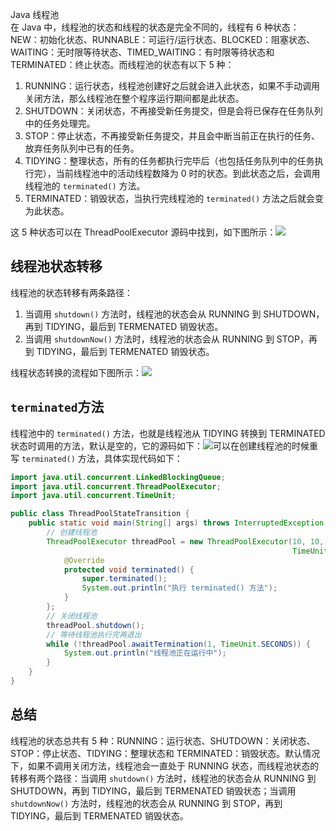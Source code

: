 Java 线程池<br />在 Java 中，线程池的状态和线程的状态是完全不同的，线程有 6 种状态：NEW：初始化状态、RUNNABLE：可运行/运行状态、BLOCKED：阻塞状态、WAITING：无时限等待状态、TIMED_WAITING：有时限等待状态和 TERMINATED：终止状态。而线程池的状态有以下 5 种：

1. RUNNING：运行状态，线程池创建好之后就会进入此状态，如果不手动调用关闭方法，那么线程池在整个程序运行期间都是此状态。
2. SHUTDOWN：关闭状态，不再接受新任务提交，但是会将已保存在任务队列中的任务处理完。
3. STOP：停止状态，不再接受新任务提交，并且会中断当前正在执行的任务、放弃任务队列中已有的任务。
4. TIDYING：整理状态，所有的任务都执行完毕后（也包括任务队列中的任务执行完），当前线程池中的活动线程数降为 0 时的状态。到此状态之后，会调用线程池的 `terminated()` 方法。
5. TERMINATED：销毁状态，当执行完线程池的 `terminated()` 方法之后就会变为此状态。

这 5 种状态可以在 ThreadPoolExecutor 源码中找到，如下图所示：![](https://cdn.nlark.com/yuque/0/2022/png/396745/1650009507895-23d75b74-97a9-4173-96cb-6a3f6dc3742e.png#clientId=uc2769e3f-6c1f-4&from=paste&id=uca5d67ec&originHeight=255&originWidth=1080&originalType=url&ratio=1&rotation=0&showTitle=false&status=done&style=shadow&taskId=u1703e026-cdd8-48da-a234-cc48f845ab1&title=)
<a name="SD392"></a>
## 线程池状态转移
线程池的状态转移有两条路径：

1. 当调用 `shutdown()` 方法时，线程池的状态会从 RUNNING 到 SHUTDOWN，再到 TIDYING，最后到 TERMENATED 销毁状态。
2. 当调用 `shutdownNow()` 方法时，线程池的状态会从 RUNNING 到 STOP，再到 TIDYING，最后到 TERMENATED 销毁状态。

线程状态转换的流程如下图所示：![](https://cdn.nlark.com/yuque/0/2022/png/396745/1650009507907-2c82ff93-5c2b-4ca4-9e83-117a0169decd.png#clientId=uc2769e3f-6c1f-4&from=paste&id=ub5536258&originHeight=426&originWidth=1080&originalType=url&ratio=1&rotation=0&showTitle=false&status=done&style=shadow&taskId=ud065f30f-62c7-4991-9c14-d1afd85d1b3&title=)
<a name="isSuC"></a>
## `terminated`方法
线程池中的 `terminated()` 方法，也就是线程池从 TIDYING 转换到 TERMINATED 状态时调用的方法，默认是空的，它的源码如下：![](https://cdn.nlark.com/yuque/0/2022/png/396745/1650009507896-46c59af9-1a87-4458-94ef-6fd09367e91a.png#clientId=uc2769e3f-6c1f-4&from=paste&id=ua58570bc&originHeight=300&originWidth=1080&originalType=url&ratio=1&rotation=0&showTitle=false&status=done&style=shadow&taskId=u0fe98754-9be9-4abe-870b-d2ded1bd92b&title=)可以在创建线程池的时候重写 `terminated()` 方法，具体实现代码如下：
```java
import java.util.concurrent.LinkedBlockingQueue;
import java.util.concurrent.ThreadPoolExecutor;
import java.util.concurrent.TimeUnit;

public class ThreadPoolStateTransition {
	public static void main(String[] args) throws InterruptedException {
		// 创建线程池
		ThreadPoolExecutor threadPool = new ThreadPoolExecutor(10, 10, 0L,
															   TimeUnit.SECONDS, new LinkedBlockingQueue<>(100)) {
			@Override
			protected void terminated() {
				super.terminated();
				System.out.println("执行 terminated() 方法");
			}
		};
		// 关闭线程池
		threadPool.shutdown();
		// 等待线程池执行完再退出
		while (!threadPool.awaitTermination(1, TimeUnit.SECONDS)) {
			System.out.println("线程池正在运行中");
		}
	}
}
```
<a name="uCSwo"></a>
## 总结
线程池的状态总共有 5 种：RUNNING：运行状态、SHUTDOWN：关闭状态、STOP：停止状态、TIDYING：整理状态和 TERMINATED：销毁状态。默认情况下，如果不调用关闭方法，线程池会一直处于 RUNNING 状态，而线程池状态的转移有两个路径：当调用 `shutdown()` 方法时，线程池的状态会从 RUNNING 到 SHUTDOWN，再到 TIDYING，最后到 TERMENATED 销毁状态；当调用 `shutdownNow()` 方法时，线程池的状态会从 RUNNING 到 STOP，再到 TIDYING，最后到 TERMENATED 销毁状态。
